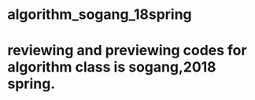 # algorithm_sogang_18spring
# reviewing and previewing codes for algorithm class is sogang,2018 spring.
